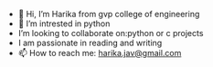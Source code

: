 - 👋 Hi, I’m Harika from gvp college of engineering
- 👀 I’m intrested in python
- I’m looking to collaborate on:python or c projects
- I am passionate in reading and writing
- 📫 How to reach me: harika.jav@gmail.com

